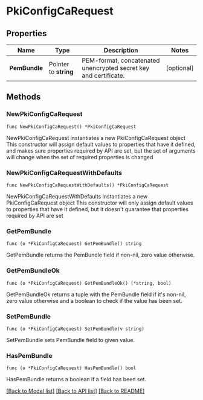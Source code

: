 # PkiConfigCaRequest

## Properties

Name | Type | Description | Notes
------------ | ------------- | ------------- | -------------
**PemBundle** | Pointer to **string** | PEM-format, concatenated unencrypted secret key and certificate. | [optional] 

## Methods

### NewPkiConfigCaRequest

`func NewPkiConfigCaRequest() *PkiConfigCaRequest`

NewPkiConfigCaRequest instantiates a new PkiConfigCaRequest object
This constructor will assign default values to properties that have it defined,
and makes sure properties required by API are set, but the set of arguments
will change when the set of required properties is changed

### NewPkiConfigCaRequestWithDefaults

`func NewPkiConfigCaRequestWithDefaults() *PkiConfigCaRequest`

NewPkiConfigCaRequestWithDefaults instantiates a new PkiConfigCaRequest object
This constructor will only assign default values to properties that have it defined,
but it doesn't guarantee that properties required by API are set

### GetPemBundle

`func (o *PkiConfigCaRequest) GetPemBundle() string`

GetPemBundle returns the PemBundle field if non-nil, zero value otherwise.

### GetPemBundleOk

`func (o *PkiConfigCaRequest) GetPemBundleOk() (*string, bool)`

GetPemBundleOk returns a tuple with the PemBundle field if it's non-nil, zero value otherwise
and a boolean to check if the value has been set.

### SetPemBundle

`func (o *PkiConfigCaRequest) SetPemBundle(v string)`

SetPemBundle sets PemBundle field to given value.

### HasPemBundle

`func (o *PkiConfigCaRequest) HasPemBundle() bool`

HasPemBundle returns a boolean if a field has been set.


[[Back to Model list]](../README.md#documentation-for-models) [[Back to API list]](../README.md#documentation-for-api-endpoints) [[Back to README]](../README.md)


